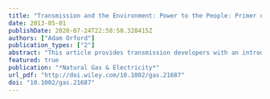 ```yaml
---
title: "Transmission and the Environment: Power to the People: Primer on NEPA and Transmission Lines"
date: 2013-05-01
publishDate: 2020-07-24T22:58:58.328415Z
authors: ["Adam Orford"]
publication_types: ["2"]
abstract: "This article provides transmission developers with an introduction to the many aspects of the National Environmental Policy Act, understood in the context of the law’s history, and taking into account the cutting edge of the present day."
featured: true
publication: "*Natural Gas & Electricity*"
url_pdf: "http://doi.wiley.com/10.1002/gas.21687"
doi: "10.1002/gas.21687"
---
```


